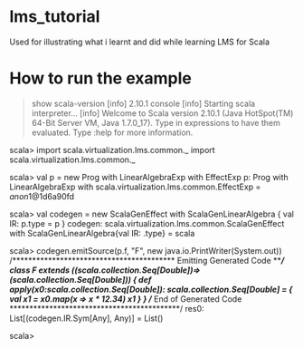 lms_tutorial
============

Used for illustrating what i learnt and did while learning LMS for Scala

How to run the example
======================
> show scala-version
[info] 2.10.1
> console
[info] Starting scala interpreter...
[info]
Welcome to Scala version 2.10.1 (Java HotSpot(TM) 64-Bit Server VM, Java 1.7.0_17).
Type in expressions to have them evaluated.
Type :help for more information.

scala> import scala.virtualization.lms.common._
import scala.virtualization.lms.common._

scala> val p = new Prog with LinearAlgebraExp with EffectExp
p: Prog with LinearAlgebraExp with scala.virtualization.lms.common.EffectExp = $anon$1@1d6a90fd

scala> val codegen = new ScalaGenEffect with ScalaGenLinearAlgebra { val IR: p.type = p }
codegen: scala.virtualization.lms.common.ScalaGenEffect with ScalaGenLinearAlgebra{val IR: <refinement>.type} = scala

scala> codegen.emitSource(p.f, "F", new java.io.PrintWriter(System.out))
/*****************************************
  Emitting Generated Code
*******************************************/
class F extends ((scala.collection.Seq[Double])=>(scala.collection.Seq[Double])) {
def apply(x0:scala.collection.Seq[Double]): scala.collection.Seq[Double] = {
val x1 = x0.map(x => x * 12.34)
x1
}
}
/*****************************************
  End of Generated Code
*******************************************/
res0: List[(codegen.IR.Sym[Any], Any)] = List()

scala>

